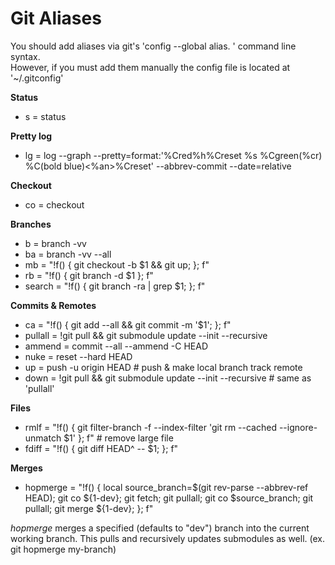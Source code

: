 # Git Aliases

You should add aliases via git's 'config --global alias.<aliasname> <command>' command line syntax. <br>
However, if you must add them manually the config file is located at '~/.gitconfig'

**Status**
- s = status

**Pretty log**
- lg = log --graph --pretty=format:'%Cred%h%Creset %s %Cgreen(%cr) %C(bold blue)<%an>%Creset' --abbrev-commit --date=relative

**Checkout**
- co = checkout

**Branches**
- b = branch -vv
- ba = branch -vv --all
- mb = "!f() { git checkout -b $1 && git up; }; f"
- rb = "!f() { git branch -d $1 }; f"
- search = "!f() { git branch -ra | grep $1; }; f"

**Commits & Remotes**
- ca = "!f() { git add --all && git commit -m '$1'; }; f"
- pullall = !git pull && git submodule update --init --recursive
- ammend = commit --all --ammend -C HEAD
- nuke = reset --hard HEAD
- up = push -u origin HEAD # push & make local branch track remote
- down = !git pull && git submodule update --init --recursive # same as 'pullall'

**Files**
- rmlf = "!f() { git filter-branch -f --index-filter 'git rm --cached --ignore-unmatch $1' }; f" # remove large file
- fdiff = "!f() { git diff HEAD^ -- $1; }; f"

**Merges**
- hopmerge = "!f() { local source_branch=$(git rev-parse --abbrev-ref HEAD); git co ${1-dev}; git fetch; git pullall; git co $source_branch; git pullall; git merge ${1-dev}; }; f"

_hopmerge_ merges a specified (defaults to "dev") branch into the current working branch. This pulls and recursively updates submodules as well. (ex. git hopmerge my-branch)

